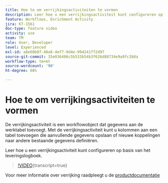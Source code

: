 ```yaml
---
title: Hoe te om verrijkingsactiviteiten te vormen
description: Leer hoe u een verrijkingsactiviteit kunt configureren op basis van het leveringslogboek.
feature: Workflows, Enrichment Activity
jira: KT-1561
doc-type: feature video
activity: use
team: TM
role: User, Developer
level: Experienced
exl-id: a8e60b8f-48a6-4ef7-9d4e-994241ff2d97
source-git-commit: 35e036486c5b533b54b3f626d88734e9a9fc3b8a
workflow-type: tm+mt
source-wordcount: '90'
ht-degree: 68%

---
```


# Hoe te om verrijkingsactiviteiten te vormen

De verrijkingsactiviteit is een workflowobject dat gegevens aan de werktabel toevoegt. Met de verrijkingsactiviteit kunt u kolommen aan een tabel toevoegen die aanvullende gegevens opslaan of nieuwe koppelingen naar andere bestaande gegevens definiëren.

Leer hoe u een verrijkingsactiviteit kunt configureren op basis van het leveringslogboek.

>[!VIDEO](https://video.tv.adobe.com/v/25193?quality=12&learn=on){transcript=true}

Voor meer informatie over verrijking raadpleegt u de [productdocumentatie](https://experienceleague.adobe.com/docs/campaign-classic/using/automating-with-workflows/targeting-activities/enrichment.html?lang=nl-NL)

